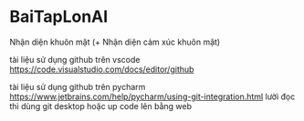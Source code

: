 # BaiTapLonAI
Nhận diện khuôn mặt (+ Nhận diện cảm xúc khuôn mặt)

tài liệu sử dụng github trên vscode
https://code.visualstudio.com/docs/editor/github

tài liệu sử dụng github trên pycharm
https://www.jetbrains.com/help/pycharm/using-git-integration.html
lười đọc thì dùng git desktop hoặc up code lên bằng web
